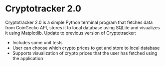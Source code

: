 # Cryptotracker 2.0

Cryptotracker 2.0 is a simple Python terminal program that fetches data from CoinGecko API, stores it to local database using SQLite and visualizes it using Matplotlib.
Update to previous version of Cryptotracker:
 - Includes some unit tests
 - User can choose which crypto prices to get and store to local database
 - Supports visualization of crypto prices that the user has fetched using the application
 